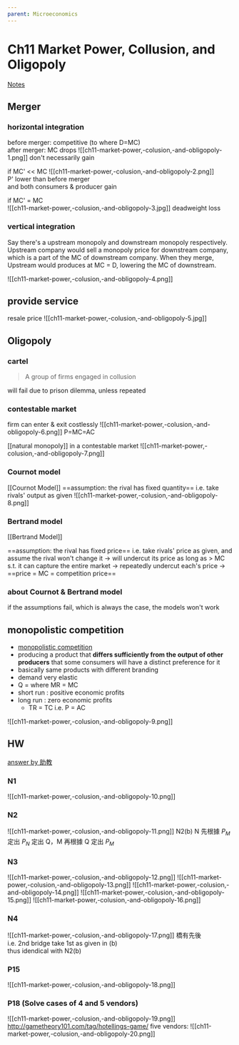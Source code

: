 ```yaml
---
parent: Microeconomics
---
```

# Ch11 Market Power, Collusion, and Oligopoly

[Notes](https://hackmd.io/lgE6h18aSzyV4I7PrE0zzg)

## Merger
### horizontal integration
before merger: competitive (to where D=MC)  
after merger: MC drops
![[ch11-market-power,-colusion,-and-obligopoly-1.png]]
don't necessarily gain

if MC' << MC
![[ch11-market-power,-colusion,-and-obligopoly-2.png]]  
P' lower than before merger  
and both consumers & producer gain

if MC' = MC  
![[ch11-market-power,-colusion,-and-obligopoly-3.jpg]]
deadweight loss

### vertical integration
Say there's a upstream monopoly and downstream monopoly respectively. Upstream company would sell a monopoly price for downstream company, which is a part of the MC of downstream company. When they merge, Upstream would produces at MC = D, lowering the MC of downstream.

![[ch11-market-power,-colusion,-and-obligopoly-4.png]]

## provide service
resale price
![[ch11-market-power,-colusion,-and-obligopoly-5.jpg]]

## Oligopoly
### cartel
> A group of firms engaged in collusion  

will fail due to prison dilemma, unless repeated

### contestable market
firm can enter & exit costlessly
![[ch11-market-power,-colusion,-and-obligopoly-6.png]]
P=MC=AC

[[natural monopoly]] in a contestable market
![[ch11-market-power,-colusion,-and-obligopoly-7.png]]

### Cournot model

[[Cournot Model]]
==assumption: the rival has fixed quantity== i.e. take rivals' output as given
![[ch11-market-power,-colusion,-and-obligopoly-8.png]]

### Bertrand model

[[Bertrand Model]]

==assumption: the rival has fixed price== i.e. take rivals' price as given, and assume the rival won't change it → will undercut its price as long as > MC s.t. it can capture the entire market → repeatedly undercut each's price → ==price = MC = competition price==

### about Cournot & Bertrand model

if the assumptions fail, which is always the case, the models won't work

## monopolistic competition

- [monopolistic competition](../../../obs_autolink/monopolistic%20competition)
- producing a product that **differs sufficiently from the output of other producers** that some consumers will have a distinct preference for it
- basically same products with different branding
- demand very elastic
- Q = where MR = MC
- short run : positive economic profits
- long run : zero economic profits
	- TR = TC i.e. P = AC

![[ch11-market-power,-colusion,-and-obligopoly-9.png]]

## HW
[answer by 助教](https://drive.google.com/drive/u/3/folders/1VJ2BcWJKF0M0Glnc-pkwsoHiV6YCBYL0)
### N1
![[ch11-market-power,-colusion,-and-obligopoly-10.png]]
### N2
![[ch11-market-power,-colusion,-and-obligopoly-11.png]]
N2(b) N 先根據 $P_M$ 定出 $P_N$ 定出 Q，M 再根據 Q 定出 $P_M$
### N3
![[ch11-market-power,-colusion,-and-obligopoly-12.png]]
![[ch11-market-power,-colusion,-and-obligopoly-13.png]]
![[ch11-market-power,-colusion,-and-obligopoly-14.png]]
![[ch11-market-power,-colusion,-and-obligopoly-15.png]]
![[ch11-market-power,-colusion,-and-obligopoly-16.png]]

### N4
![[ch11-market-power,-colusion,-and-obligopoly-17.png]]
橋有先後  
i.e. 2nd bridge take 1st as given in (b)  
thus idendical with N2(b)
### P15
![[ch11-market-power,-colusion,-and-obligopoly-18.png]]
### P18 (Solve cases of 4 and 5 vendors)
![[ch11-market-power,-colusion,-and-obligopoly-19.png]]
http://gametheory101.com/tag/hotellings-game/
five vendors:
![[ch11-market-power,-colusion,-and-obligopoly-20.png]]
